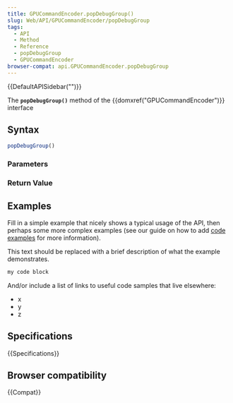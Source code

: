 ```yaml
---
title: GPUCommandEncoder.popDebugGroup()
slug: Web/API/GPUCommandEncoder/popDebugGroup
tags:
  - API
  - Method
  - Reference
  - popDebugGroup
  - GPUCommandEncoder
browser-compat: api.GPUCommandEncoder.popDebugGroup
---
```

{{DefaultAPISidebar("")}}

The **`popDebugGroup()`** method of the {{domxref("GPUCommandEncoder")}} interface 

## Syntax

```js
popDebugGroup()
```

### Parameters



### Return Value



## Examples

Fill in a simple example that nicely shows a typical usage of the API, then perhaps some more complex examples (see our guide on how to add [code examples](/en-US/docs/MDN/Contribute/Structures/Code_examples) for more information).

This text should be replaced with a brief description of what the example demonstrates.

```js
my code block
```

And/or include a list of links to useful code samples that live elsewhere:

*   x
*   y
*   z

## Specifications

{{Specifications}}

## Browser compatibility

{{Compat}}


